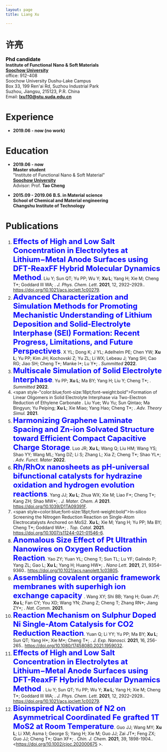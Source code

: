 ```yaml
---
layout: page
title: Liang Xu

---
```


# 许亮

<span style="color:black;font-size:12pt;font-weight:bold">Phd candidate</span><br>
**Institute of Functional Nano & Soft Materials**<br>
[**Soochow University**](http://www.suda.edu.cn/)<br>
office: 912-408<br>
Soochow University Dushu-Lake Campus<br>
Box 33, 199 Ren'ai Rd, Suzhou Industrial Park<br>
Suzhou, Jiangsu, 215123, P.R. China<br>
Email: [**lxu110@stu.suda.edu.cn**](lxu110@stu.suda.edu.cn)<br>

# Experience
- **2019.06 - now (no work)**

# Education
- **2019.06 - now**<br>
**Master student**<br>
"Institute of Functional Nano & Soft Material"<br>
[**Soochow University**](http://www.suda.edu.cn/)<br>
Advisor: Prof. **Tao Cheng**<br>

- **2015.09 - 2019.06**
**B.S. in Material science**<br>
**School of Chemical and Material engineering**<br>
**Changshu Institute of Technology**<br>

# Publications
1. <span style="color:blue;font-size:18pt;font-weight:bold">Effects of High and Low Salt Concentration in Electrolytes at Lithium−Metal Anode Surfaces using DFT-ReaxFF Hybrid Molecular Dynamics Method</span>.
   Liu Y;  Sun QT;  Yu PP;  Wu Y;  **Xu L**;  Yang H;  Xie M;  Cheng T\*;  Goddard III WA; .
   *J. Phys. Chem. Lett*. **2021**, 12, 2922–2929\..
   <https://doi.org/10.1021/acs.jpclett.1c00279>.
2. <span style="color:blue;font-size:18pt;font-weight:bold">Advanced Characterization and Simulation Methods for Promoting Mechanistic Understanding of Lithium Deposition and Solid-Electrolyte Interphase (SEI) Formation: Recent Progress, Limitations, and Future Perspectives</span>.
   X YL;  Dong K;  J YL;  Adelhelm PE;  Chen YW;  **Xu L**;  Yu PP;  Kim JH;  Kochovski Z;  Yu ZL;  Li WX;  Lebeau J;  Yang SH;  Cao RG;  Jiao SH;  Cheng T\*;  Manke I\*;  Lu Y\*; .
   *Summitted* **2022**.
3. <span style="color:blue;font-size:18pt;font-weight:bold">Multiscale Simulation of Solid Electrolyte Interphase</span>.
   Yu PP;  **Xu L**;  Ma BY;  Yang H;  Liu Y;  Cheng T\*; .
   *Summitted* **2022**.
4. <span style-"color:blue;font-size:18pt;font-weight:bold">Formation of Linear Oligomers in Solid Electrolyte Interphase via Two-Electron Reduction of Ethylene Carbonate </span>.
   Liu Yue;  Wu Yu;  Sun Qintao;  Ma Bingyun;  Yu Peiping;  **Xu L**;  Xie Miao;  Yang Hao;  Cheng T\*; .
   *Adv. Theory Simul.* **2021**.
5. <span style="color:blue;font-size:18pt;font-weight:bold">Harmonizing Graphene Laminate Spacing and Zn-ion Solvated Structure toward Efficient Compact Capacitive Charge Storage</span>.
   Luo JR;  **Xu L**;  Wang Q;  Liu HM;  Wang YS;  Shao YY;  Wang ML;  Yang DZ;  Li S;  Zhang L;  Xia Z;  Cheng T\*;  Shao YL\*; .
   *Adv. Funct. Mater* **2022**.
6. <span style="color:blue;font-size:18pt;font-weight:bold">Rh/RhOx nanosheets as pH-universal bifunctional catalysts for hydrazine oxidation and hydrogen evolution reactions</span>.
   Yang JJ;  **Xu L**;  Zhua WX;  Xie M;  Liao F\*;  Cheng T\*;  Kang ZH;  Shao MW\*; .
   *J. Mater. Chem. A* **2021**.
   <https://doi.org/10.1039/D1TA09391F>.
7. <span style=color:blue;font-size:18pt;font-weight:bold">In-silico Screening the Nitrogen Reduction Reaction on Single-Atom Electrocatalysts Anchored on MoS2</span>.
   **Xu L**;  Xie M;  Yang H;  Yu PP;  Ma BY;  Cheng T\*;  Goddard WA\*; .
   *Top. Catal.* **2021**.
   <https://doi.org/10.1007/s11244-021-01546-6>.
8. <span style="color:blue;font-size:18pt;font-weight:bold">Anomalous Size Effect of Pt Ultrathin Nanowires on Oxygen Reduction Reaction</span>.
   Yao ZY;  Yuan YL;  Cheng T;  Sun TL;  Lu YF;  Galindo P;  Yang ZL;  Gao L;  **Xu L**;  Yang H;  Huang HW\*; .
   *Nano Lett.* **2021**, 21, 9354–9360\.. 
   <https://doi.org/10.1021/acs.nanolett.1c03805>.
9. <span style="color:blue;font-size:18pt;font-weight:bold">Assembling covalent organic framework membranes with superhigh ion exchange capacity </span>.
   Wang XY;  Shi BB;  Yang H;  Guan JY;  **Xu L**;  Fan CY;  You XD;  Wang YN;  Zhang Z;  Cheng T;  Zhang RN\*;  Jiang ZY\*; .
   *Nat. Comm.* **2021**.
10. <span style="color:blue;font-size:18pt;font-weight:bold">Reaction Mechanism on Sulphur Doped Ni Single-Atom Catalysis for CO2 Reduction Reaction</span>.
   Yuan Q;  Li YY;  Yu PP;  Ma BY;  **Xu L**;  Sun QT;  Yang H\*;  Xie M\*;  Cheng T\*; .
   *J. Exp. Nanosci.* **2021**, 16, 256-265\.. 
   <https://doi.org/10.1080/17458080.2021.1959032>.
11. <span style="color:blue;font-size:18pt;font-weight:bold">Effects of High and Low Salt Concentration in Electrolytes at Lithium−Metal Anode Surfaces using DFT-ReaxFF Hybrid Molecular Dynamics Method </span>.
   Liu Y;  Sun QT;  Yu PP;  Wu Y;  **Xu L**;  Yang H;  Xie M;  Cheng T\*;  Goddard III WA; .
   *J. Phys. Chem. Lett.* **2021**, 12, 2922–2929\..
   <https://doi.org/10.1021/acs.jpclett.1c00279>.
12. <span style="color:blue;font-size:18pt;font-weight:bold">Bioinspired Activation of N2 on Asymmetrical Coordinated Fe grafted 1T MoS2 at Room Temperature</span>.
   Guo JJ;  Wang MY;  **Xu L**;  Li XM;  Asma I;  George S;  Yang H;  Xie M;  Guo JJ;  Zai JT\*;  Feng ZX;  Guo JJ;  Cheng T\*;  Qian XF\*; .
   *Chin. J. Chem.* **2021**, 39, 1898-1904\.. 
   <https://doi.org/10.1002/cjoc.202000675 >.
